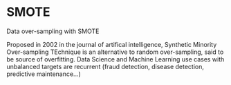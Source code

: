 # SMOTE
Data over-sampling with SMOTE 

Proposed in 2002 in the journal of artifical intelligence, Synthetic Minority Over-sampling TEchnique is an alternative to random over-sampling, said to be source of overfitting. 
Data Science and Machine Learning use cases with unbalanced targets are recurrent (fraud detection, disease detection, predictive maintenance...)

